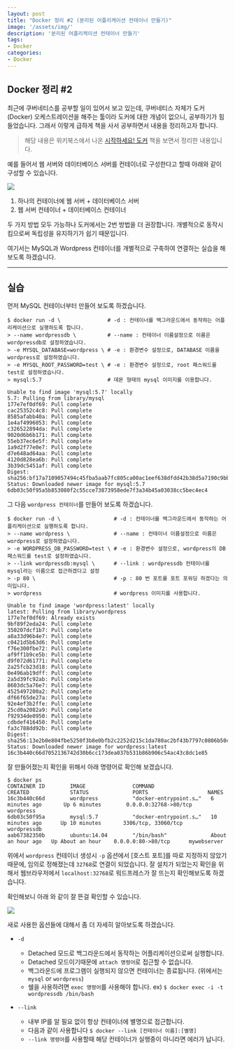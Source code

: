 ```yaml
---
layout: post
title: "Docker 정리 #2 (분리된 어플리케이션 컨테이너 만들기)"
image: '/assets/img/'
description: '분리된 어플리케이션 컨테이너 만들기'
tags:
- Docker
categories:
- Docker
---
```


## Docker 정리 #2

최근에 쿠버네티스를 공부할 일이 있어서 보고 있는데, 쿠버네티스 자체가 도커(Docker) 오케스트레이션을 해주는 툴이라 도커에 대한 개념이 없으니, 
공부하기가 힘들었습니다. 그래서 이렇게 급하게 책을 사서 공부하면서 내용을 정리하고자 합니다.

> 해당 내용은 위키북스에서 나온 [시작하세요! 도커](https://book.naver.com/bookdb/book_detail.nhn?bid=11884948) 책을 보면서
정리한 내용입니다.

예를 들어서 웹 서버와 데이터베이스 서버를 컨테이너로 구성한다고 할때 아래와 같이 구성할 수 있습니다.

![](https://cdn-images-1.medium.com/max/2600/1*Em8K4Az7_bF8qh1OtxRffQ.png)

1. 하나의 컨테이너에 웹 서버 + 데이터베이스 서버
2. 웹 서버 컨테이너 + 데이터베이스 컨테이너

두 가지 방법 모두 가능하나 도커에서는 2번 방법을 더 권장합니다. 개별적으로 동작시킴으로써 독립성을 유지하기가 쉽기 때문입니다.

여기서는 MySQL과 Wordpress 컨테이너를 개별적으로 구축하여 연결하는 실습을 해보도록 하겠습니다.

---

## 실습

먼저 MySQL 컨테이너부터 만들어 보도록 하겠습니다.

```
$ docker run -d \               # -d : 컨테이너를 백그라운드에서 동작하는 어플리케이션으로 실행하도록 합니다.
> --name wordpressdb \          # --name : 컨테이너 이름설정으로 이름은 wordpressdb로 설정하였습니다.
> -e MYSQL_DATABASE=wordpress \ # -e : 환경변수 설정으로, DATABASE 이름을 wordpress로 설정하였습니다.
> -e MYSQL_ROOT_PASSWORD=test \ # -e : 환경변수 설정으로, root 패스워드를 test로 설정하였습니다.
> mysql:5.7                     # 데몬 형태의 mysql 이미지를 이용합니다.

Unable to find image 'mysql:5.7' locally
5.7: Pulling from library/mysql
177e7ef0df69: Pull complete
cac25352c4c8: Pull complete
8585afabb40a: Pull complete
1e4af4996053: Pull complete
c326522894da: Pull complete
9020d6b6b171: Pull complete
55eb37ec6e5f: Pull complete
1a9d2f77e0e7: Pull complete
d7e648ad64aa: Pull complete
4120d828ea6b: Pull complete
3b39dc5451af: Pull complete
Digest: sha256:bf17a7109057494c45fba5aab7fc805ca00ac1eef638dfdd42b38d5a7190c9bb
Status: Downloaded newer image for mysql:5.7
6db03c50f95a5b853080f2c55cce73873958ede7f3a34b45a03038cc5bec4ec4
```

그 다음 `wordpress 컨테이너`를 만들어 보도록 하겠습니다.

```
$ docker run -d \                 # -d : 컨테이너를 백그라운드에서 동작하는 어플리케이션으로 실행하도록 합니다.
> --name wordpress \              # --name : 컨테이너 이름설정으로 이름은 wordpress로 설정하였습니다.
> -e WORDPRESS_DB_PASSWORD=test \ # -e : 환경변수 설정으로, wordpress의 DB 패스워드를 test로 설정하였습니다.
> --link wordpressdb:mysql \      # --link : wordpressdb 컨테이너를 mysql라는 이름으로 접근하겠다고 설정
> -p 80 \                         # -p : 80 번 포트를 포트 포워딩 하겠다는 의미입니다.
> wordpress                       # wordpress 이미지를 사용합니다.

Unable to find image 'wordpress:latest' locally
latest: Pulling from library/wordpress
177e7ef0df69: Already exists
9bf89f2eda24: Pull complete
350207dcf1b7: Pull complete
a8a33d96b4e7: Pull complete
c0421d5b63d6: Pull complete
f76e300fbe72: Pull complete
af9ff1b9ce5b: Pull complete
d9f072d61771: Pull complete
2a25fcb23d18: Pull complete
0e496ab19dff: Pull complete
2a5d39fc92ab: Pull complete
8603dc5a76e7: Pull complete
4525497200a2: Pull complete
df66f65de27a: Pull complete
92e4ef3b2ffe: Pull complete
25cd0a2082a9: Pull complete
f92934de0950: Pull complete
cdbdef416450: Pull complete
fa3c788dd92b: Pull complete
Digest: sha256:13e2b0e804fbe5250f3b8e0bfb2c2252d215c1da780ac2bf43b7797c0806b50c
Status: Downloaded newer image for wordpress:latest
16c3b440c66d7052136742d30b6cc173dea037b531b86b906c54ac43c8dc1e85
```

잘 만들어졌는지 확인을 위해서 아래 명령어로 확인해 보겠습니다.

```
$ docker ps
CONTAINER ID        IMAGE               COMMAND                  CREATED             STATUS              PORTS                   NAMES
16c3b440c66d        wordpress           "docker-entrypoint.s…"   6 minutes ago       Up 6 minutes        0.0.0.0:32768->80/tcp   wordpress
6db03c50f95a        mysql:5.7           "docker-entrypoint.s…"   10 minutes ago      Up 10 minutes       3306/tcp, 33060/tcp     wordpressdb
aab67382350b        ubuntu:14.04        "/bin/bash"              About an hour ago   Up About an hour    0.0.0.0:80->80/tcp      mywebserver
```

위에서 `wordpress` 컨테이너 생성시 `-p` 옵션에서 [호스트 포트]를 따로 지정하지 않았기 때문에, 임의로 정해졌는데 `32768`로 연결이 되었습니다.
잘 설치가 되었는지 확인을 위해서 웹브라우저에서 `localhost:32768`로 워드프레스가 잘 뜨는지 확인해보도록 하겠습니다.

확인해보니 아래 와 같이 잘 뜬걸 확인할 수 있습니다.

![](https://cdn-images-1.medium.com/max/2600/1*z696MlWDwXxQO-CS_RA4Xw.png)
 
새로 사용한 옵션들에 대해서 좀 더 자세히 알아보도록 하겠습니다.

- `-d`
    - Detached 모드로 백그라운드에서 동작하는 어플리케이션으로써 실행합니다.
    - Detached 모드이기때문에 `attach 명령어`로 접근할 수 없습니다.
    - 백그라운드에 프로그램이 실행되지 않으면 컨테이너는 종료됩니다. (위에서는 `mysql` or `wordpress`)
    - 쉘을 사용하려면 `exec 명령어`를 사용해야 합니다. ex) `$ docker exec -i -t wordpressdb /bin/bash` 

- `--link`
    - 내부 IP를 알 필요 없이 항상 컨테이너에 별명으로 접근합니다.
    - 다음과 같이 사용합니다 `$ docker --link [컨테이너 이름]:[별명]`
    - `--link 명령어`를 사용할때 해당 컨테이너가 실행중이 아니라면 에러가 납니다.


